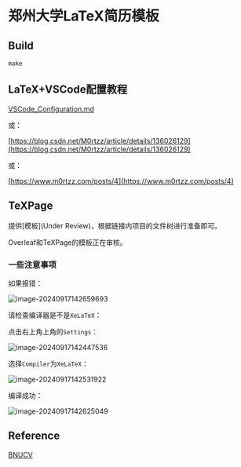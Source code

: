 # 郑州大学LaTeX简历模板

## Build

```shell
make
```

## LaTeX+VSCode配置教程

[VSCode_Configuration.md](./docs/VSCode_Configuration.md)

或：

[https://blog.csdn.net/M0rtzz/article/details/136026129](https://blog.csdn.net/M0rtzz/article/details/136026129)

或：

[https://www.m0rtzz.com/posts/4](https://www.m0rtzz.com/posts/4)

## TeXPage

提供[模板](Under Review)，根据链接内项目的文件树进行准备即可。

Overleaf和TeXPage的模板正在审核。

### 一些注意事项

如果报错：

![image-20240917142659693](https://static.m0rtzz.com/images/Year:2024/Month:09/Day:17/14:26:59_image-20240917142659693.png)

请检查编译器是不是`XeLaTeX`：

点击右上角上角的`Settings`：

![image-20240917142447536](https://static.m0rtzz.com/images/Year:2024/Month:09/Day:17/14:24:47_image-20240917142447536.png)

选择`Compiler`为`XeLaTeX`：

![image-20240917142531922](https://static.m0rtzz.com/images/Year:2024/Month:09/Day:17/14:25:31_image-20240917142531922.png)

编译成功：

![image-20240917142625049](https://static.m0rtzz.com/images/Year:2024/Month:09/Day:17/14:26:25_image-20240917142625049.png)

## Reference

[BNUCV](https://www.overleaf.com/latex/templates/bnucv/stjnkyqdcqzm)
